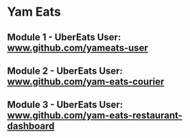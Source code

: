 # Yam Eats

## Module 1 - UberEats User: <a href="[www.github.com/UberEatsUser](https://github.com/gh-shujauddin/yameats-user.git)">www.github.com/yameats-user</a>

## Module 2 - UberEats User: <a href="https://github.com/gh-shujauddin/yam-eats-courier.git">www.github.com/yam-eats-courier</a>

## Module 3 - UberEats User: <a href="www.github.com/yam-eats-restaurant-dashboard">www.github.com/yam-eats-restaurant-dashboard</a>
